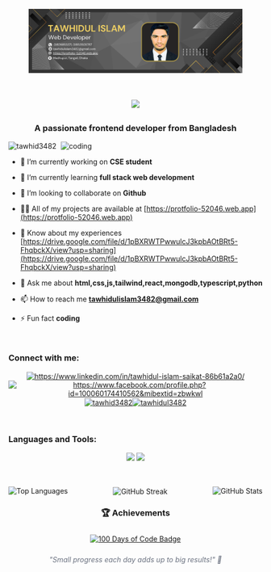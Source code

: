 <figure>
    <img src="Banner/banner.png"
         alt="Tawhidul Islam">
    <figcaption ></figcaption>
</figure>

<h1 align="center">
    <img src="https://readme-typing-svg.herokuapp.com/?font=Righteous&size=35&center=true&vCenter=true&width=500&height=70&duration=4000&lines=Hi+There!+👋+I'm+Tawhidul+Islam;" />
</h1>

<!-- <h1 align="center">Hi 👋, I'm Tawhidul Islam</h1> -->
<h3 align="center">A passionate frontend developer from Bangladesh</h3>

<img align='right' alt='coding' width='400' src='https://i.pinimg.com/550x/54/e3/7d/54e37d8074ebcde1d96c77d7b2a7f310.jpg'>

<p align="left"> <img src="https://komarev.com/ghpvc/?username=tawhid3482&label=Profile%20views&color=0e75b6&style=flat" alt="tawhid3482" /> </p>

- 🔭 I’m currently working on **CSE student**

- 🌱 I’m currently learning **full stack web development**

- 👯 I’m looking to collaborate on **Github**

- 👨‍💻 All of my projects are available at [https://protfolio-52046.web.app](https://protfolio-52046.web.app)

- 📄 Know about my experiences [https://drive.google.com/file/d/1pBXRWTPwwulcJ3kpbAOtBRt5-FhqbckX/view?usp=sharing](https://drive.google.com/file/d/1pBXRWTPwwulcJ3kpbAOtBRt5-FhqbckX/view?usp=sharing)

- 💬 Ask me about **html,css,js,tailwind,react,mongodb,typescript,python**

- 📫 How to reach me **tawhidulislam3482@gmail.com**

- ⚡ Fun fact **coding**

<br />

<h3 align="left">Connect with me:</h3>

<p align="center"><a href="https://linkedin.com/in/https://www.linkedin.com/in/tawhidul-islam-saikat-86b61a2a0/" target="blank"><img align="center" src="https://raw.githubusercontent.com/rahuldkjain/github-profile-readme-generator/master/src/images/icons/Social/linked-in-alt.svg" alt="https://www.linkedin.com/in/tawhidul-islam-saikat-86b61a2a0/" height="30" width="40" /></a><a href="https://www.facebook.com/profile.php?id=100060174410562" target="blank"><img align="center" src="https://raw.githubusercontent.com/rahuldkjain/github-profile-readme-generator/master/src/images/icons/Social/facebook.svg" alt="https://www.facebook.com/profile.php?id=100060174410562&mibextid=zbwkwl" height="30" width="40" /></a><a href="https://instagram.com/tawhid3482" target="blank"><img align="center" src="https://raw.githubusercontent.com/rahuldkjain/github-profile-readme-generator/master/src/images/icons/Social/instagram.svg" alt="tawhid3482" height="30" width="40" /></a><a href="https://twitter.com/@tawhidul3482" target="blank"><img align="center" src="https://raw.githubusercontent.com/rahuldkjain/github-profile-readme-generator/master/src/images/icons/Social/twitter.svg" alt="tawhidul3482" height="30" width="40" /></a>

</p>
<br />

<h3 align="left">Languages and Tools:</h3>
<div align="center">
    <img src="https://skillicons.dev/icons?i=html,css,vscode,github,figma,tailwind,git,react" />
    <img src="https://skillicons.dev/icons?i=nodejs,python,javascript,typescript,express,firebase,mongodb,nextjs," /><br>
</div>
<!-- OR Add more achievements here in future -->

<!-- <p align="center"> 
<a href="https://www.w3schools.com/css/" target="_blank" rel="noreferrer"> <img src="https://raw.githubusercontent.com/devicons/devicon/master/icons/css3/css3-original-wordmark.svg" alt="css3" width="60" height="60"/> </a><a href="https://firebase.google.com/" target="_blank" rel="noreferrer"> <img src="https://www.vectorlogo.zone/logos/firebase/firebase-icon.svg" alt="firebase" width="60" height="60"/> </a><a href="https://www.w3.org/html/" target="_blank" rel="noreferrer"> <img src="https://raw.githubusercontent.com/devicons/devicon/master/icons/html5/html5-original-wordmark.svg" alt="html5" width="60" height="60"/> </a><a href="https://developer.mozilla.org/en-US/docs/Web/JavaScript" target="_blank" rel="noreferrer"> <img src="https://raw.githubusercontent.com/devicons/devicon/master/icons/javascript/javascript-original.svg" alt="javascript" width="60" height="60"/> </a><a href="https://www.mongodb.com/" target="_blank" rel="noreferrer"> <img src="https://raw.githubusercontent.com/devicons/devicon/master/icons/mongodb/mongodb-original-wordmark.svg" alt="mongodb" width="60" height="60"/> </a><a href="https://reactjs.org/" target="_blank" rel="noreferrer"> <img src="https://raw.githubusercontent.com/devicons/devicon/master/icons/react/react-original-wordmark.svg" alt="react" width="60" height="60"/> </a><a href="https://tailwindcss.com/" target="_blank" rel="noreferrer"> <img src="https://www.vectorlogo.zone/logos/tailwindcss/tailwindcss-icon.svg" alt="tailwind" width="60" height="60"/> </a><a href="https://www.python.org" target="_blank" rel="noreferrer"> <img src="https://raw.githubusercontent.com/devicons/devicon/master/icons/python/python-original.svg" alt="python" width="40" height="40"/> </a><a href="https://www.typescriptlang.org/" target="_blank" rel="noreferrer"> <img src="https://raw.githubusercontent.com/devicons/devicon/master/icons/typescript/typescript-original.svg" alt="typescript" width="40" height="40"/> </a></p> -->
</br>
</br>
 <!-- <p><img align="left" src="https://github-readme-stats.vercel.app/api/top-langs?username=tawhid3482&show_icons=true&locale=en&layout=compact" alt="tawhid3482" /></p> -->

<!-- <p>&nbsp;<img align="right" src="https://github-readme-stats.vercel.app/api?username=tawhid3482&show_icons=true&locale=en" alt="tawhid3482" /></p> -->

<!-- <p><img align="center" src="https://github-readme-streak-stats.herokuapp.com/?user=tawhid3482&" alt="tawhid3482" /></p>  -->
<div align="center">
  <!-- Top Languages Card -->
  <p>
    <img align="left" 
         src="https://github-readme-stats.vercel.app/api/top-langs?username=tawhid3482&show_icons=true&locale=en&layout=compact" 
         alt="Top Languages" />
  </p>

  <!-- GitHub Stats Card -->
  <p>
    <img align="right" 
         src="https://github-readme-stats.vercel.app/api?username=tawhid3482&show_icons=true&locale=en" 
         alt="GitHub Stats" />
  </p>

  <!-- GitHub Streak Stats -->
  <p>
    <img align="center" 
         src="https://github-readme-streak-stats.herokuapp.com/?user=tawhid3482" 
         alt="GitHub Streak" />
  </p>
</div>

<!-- Stats Section End -->

<!-- Achievements Section Start -->
<h3 align="center">🏆 Achievements</h3>

<div align="center">
  <a href="https://www.100daysofcode.com" target="_blank">
    <img 
      src="https://img.shields.io/static/v1?label=Challenge&labelColor=111827&message=100%20Days%20of%20Code&color=10B981&style=for-the-badge" 
      alt="100 Days of Code Badge"
      style="margin: 10px; transition: transform 0.3s ease-in-out;"
      onmouseover="this.style.transform='scale(1.1)';" 
      onmouseout="this.style.transform='scale(1)';"
    />
  </a>
</div>

<!-- Optional Note -->
<p align="center" style="font-style: italic; color: #6B7280;">
  "Small progress each day adds up to big results!" 💪
</p>
<!-- Achievements Section End -->


<!-- <p><img align="center" src="https://github-readme-streak-stats.herokuapp.com/?user=tawhid3482&" alt="tawhid3482" /></p> -->
